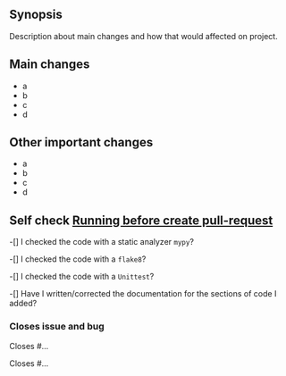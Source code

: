 ## Synopsis
Description about main changes and how that would affected on project.

## Main changes

- a
- b
- c
- d

## Other important changes

- a
- b
- c
- d

## Self check [Running before create pull-request](https://moreliatalk.github.io/morelia_server/development.html#running-before-create-pool-request)

-[] I checked the code with a static analyzer `mypy`?

-[] I checked the code with a `flake8`?

-[] I checked the code with a `Unittest`?

-[] Have I written/corrected the documentation for the sections of code I added?

### Closes issue and bug

Closes #...

Closes #...